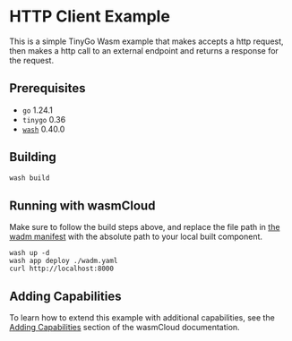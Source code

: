 # HTTP Client Example

This is a simple TinyGo Wasm example that makes accepts a http request, then makes a http call to an external endpoint and returns a response for the request.

## Prerequisites

- `go` 1.24.1
- `tinygo` 0.36
- [`wash`](https://wasmcloud.com/docs/installation) 0.40.0

## Building

```bash
wash build
```

## Running with wasmCloud

Make sure to follow the build steps above, and replace the file path in [the wadm manifest](./wadm.yaml) with the absolute path to your local built component.

```
wash up -d
wash app deploy ./wadm.yaml
curl http://localhost:8000
```

## Adding Capabilities

To learn how to extend this example with additional capabilities, see the [Adding Capabilities](https://wasmcloud.com/docs/tour/adding-capabilities?lang=tinygo) section of the wasmCloud documentation.
